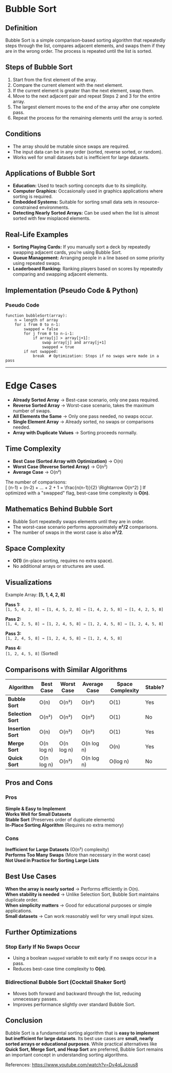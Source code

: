 # Bubble Sort 

## Definition  
Bubble Sort is a simple comparison-based sorting algorithm that repeatedly steps through the list, compares adjacent elements, and swaps them if they are in the wrong order. The process is repeated until the list is sorted.  

## Steps of Bubble Sort  
1. Start from the first element of the array.  
2. Compare the current element with the next element.  
3. If the current element is greater than the next element, swap them.  
4. Move to the next adjacent pair and repeat Steps 2 and 3 for the entire array.  
5. The largest element moves to the end of the array after one complete pass.  
6. Repeat the process for the remaining elements until the array is sorted.  

## Conditions  
- The array should be mutable since swaps are required.  
- The input data can be in any order (sorted, reverse sorted, or random).  
- Works well for small datasets but is inefficient for large datasets.  

## Applications of Bubble Sort  
- **Education:** Used to teach sorting concepts due to its simplicity.  
- **Computer Graphics:** Occasionally used in graphics applications where sorting is required.  
- **Embedded Systems:** Suitable for sorting small data sets in resource-constrained environments.  
- **Detecting Nearly Sorted Arrays:** Can be used when the list is almost sorted with few misplaced elements.  

## Real-Life Examples  
- **Sorting Playing Cards:** If you manually sort a deck by repeatedly swapping adjacent cards, you’re using Bubble Sort.  
- **Queue Management:** Arranging people in a line based on some priority using repeated swaps.  
- **Leaderboard Ranking:** Ranking players based on scores by repeatedly comparing and swapping adjacent elements.  

## Implementation (Pseudo Code & Python)  

### Pseudo Code  
```text
function bubbleSort(array):
    n = length of array
    for i from 0 to n-1:
        swapped = false
        for j from 0 to n-i-1:
            if array[j] > array[j+1]:
                swap array[j] and array[j+1]
                swapped = true
        if not swapped:
            break  # Optimization: Stops if no swaps were made in a pass
```
---

# Edge Cases  
- **Already Sorted Array** → Best-case scenario, only one pass required.  
- **Reverse Sorted Array** → Worst-case scenario, takes the maximum number of swaps.  
- **All Elements the Same** → Only one pass needed, no swaps occur.  
- **Single Element Array** → Already sorted, no swaps or comparisons needed.  
- **Array with Duplicate Values** → Sorting proceeds normally.  

## Time Complexity  
- **Best Case (Sorted Array with Optimization)** → O(n)  
- **Worst Case (Reverse Sorted Array)** → O(n²)  
- **Average Case** → O(n²)  

The number of comparisons:  
\[
(n-1) + (n-2) + ... + 2 + 1 = \frac{n(n-1)}{2} \Rightarrow O(n^2)
\]
If optimized with a "swapped" flag, best-case time complexity is **O(n)**.  

## Mathematics Behind Bubble Sort  
- Bubble Sort repeatedly swaps elements until they are in order.  
- The worst-case scenario performs approximately **n²/2** comparisons.  
- The number of swaps in the worst case is also **n²/2**.  

## Space Complexity  
- **O(1)** (in-place sorting, requires no extra space).  
- No additional arrays or structures are used.  

## Visualizations  
Example Array: **[5, 1, 4, 2, 8]**  

**Pass 1:**  
`[1, 5, 4, 2, 8] → [1, 4, 5, 2, 8] → [1, 4, 2, 5, 8] → [1, 4, 2, 5, 8]`  

**Pass 2:**  
`[1, 4, 2, 5, 8] → [1, 2, 4, 5, 8] → [1, 2, 4, 5, 8] → [1, 2, 4, 5, 8]`  

**Pass 3:**  
`[1, 2, 4, 5, 8] → [1, 2, 4, 5, 8] → [1, 2, 4, 5, 8]`  

**Pass 4:**  
`[1, 2, 4, 5, 8]` (Sorted)  

## Comparisons with Similar Algorithms  

| Algorithm       | Best Case | Worst Case | Average Case | Space Complexity | Stable? |
|---------------|----------|-----------|--------------|-----------------|--------|
| **Bubble Sort** | O(n) | O(n²) | O(n²) | O(1) |  Yes |
| **Selection Sort** | O(n²) | O(n²) | O(n²) | O(1) |  No |
| **Insertion Sort** | O(n) | O(n²) | O(n²) | O(1) |  Yes |
| **Merge Sort** | O(n log n) | O(n log n) | O(n log n) | O(n) |  Yes |
| **Quick Sort** | O(n log n) | O(n²) | O(n log n) | O(log n) |  No |

## Pros and Cons  

### Pros  
 **Simple & Easy to Implement**  
 **Works Well for Small Datasets**  
 **Stable Sort** (Preserves order of duplicate elements)  
 **In-Place Sorting Algorithm** (Requires no extra memory)  

###  Cons  
 **Inefficient for Large Datasets** (O(n²) complexity)  
 **Performs Too Many Swaps** (More than necessary in the worst case)  
 **Not Used in Practice for Sorting Large Lists**  

## Best Use Cases  
**When the array is nearly sorted** → Performs efficiently in O(n).  
**When stability is needed** → Unlike Selection Sort, Bubble Sort maintains duplicate order.  
**When simplicity matters** → Good for educational purposes or simple applications.  
**Small datasets** → Can work reasonably well for very small input sizes.  

## Further Optimizations  

### **Stop Early If No Swaps Occur**  
- Using a boolean `swapped` variable to exit early if no swaps occur in a pass.  
- Reduces best-case time complexity to **O(n)**.  

### **Bidirectional Bubble Sort (Cocktail Shaker Sort)**  
- Moves both forward and backward through the list, reducing unnecessary passes.  
- Improves performance slightly over standard Bubble Sort.  

## Conclusion  
Bubble Sort is a fundamental sorting algorithm that is **easy to implement but inefficient for large datasets**. Its best use cases are **small, nearly sorted arrays or educational purposes**. While practical alternatives like **Quick Sort, Merge Sort, and Heap Sort** are preferred, Bubble Sort remains an important concept in understanding sorting algorithms.  


References: https://www.youtube.com/watch?v=Dv4qLJcxus8 
